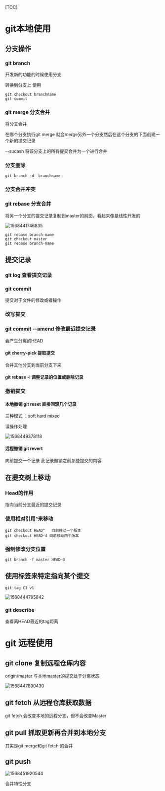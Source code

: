 [TOC]



# git本地使用

### 

## 分支操作

### git branch

开发新的功能的时候使用分支

转换到分支上 使用

```git
git checkout branchname
git commit
```

### git merge 分支合并

将分支合并

在哪个分支执行git merge 就会merge另外一个分支然后在这个分支的下面创建一个新的提交记录

--suqash 将该分支上的所有提交合并为一个进行合并

### 分支删除 

```
git branch -d  branchname
```

### 分支合并冲突

### git rebase 分支合并

将另一个分支的提交记录复制到master的前面，看起来像是线性开发的

![1568441746835](assets/1568441746835.png)

```
git rebase branch-name
git checkout master
git rebase branch-name
```



## 提交记录

### git log 查看提交记录

### git commit

提交对于文件的修改或者操作



### 改写提交

### git commit --amend 修改最近提交记录

会产生分离的HEAD

#### git cherry-pick   提取提交

合并其他分支到当前分支下来

#### git rebase -i 调整记录的位置或删除记录



### 撤销提交

#### 本地撤销  git reset   直接回滚几个记录

三种模式  ：soft hard mixed

误操作处理

![1568449378118](assets/1568449378118.png)

#### 远程撤销  git revert 

向前提交一个记录 此记录撤销之前那些提交的内容

## 在提交树上移动 

### Head的作用

指向当前分支最近的提交记录

### 使用相对引用^来移动

```
git checkout HEAD^   向前移动一个版本
git checkout HEAD~4 向前移动四个版本

```

### 强制修改分支位置

```
git branch -f master HEAD~3
```

## 使用标签来特定指向某个提交 

```
git tag C1 v1
```

![1568444795842](assets/1568444795842.png)

### git describe 

查看离HEAD最近的tag距离





# git 远程使用

## git clone 复制远程仓库内容

origin/master  与本地master的提交处于分离状态

![1568447890430](assets/1568447890430.png)

## git fetch  从远程仓库获取数据

git fetch 会改变本地的远程分支，但不会改变Master

## git pull 抓取更新再合并到本地分支

其实是git merge和git fetch 的合并



## git push 

![1568451920544](assets/1568451920544.png)



合并特性分支


